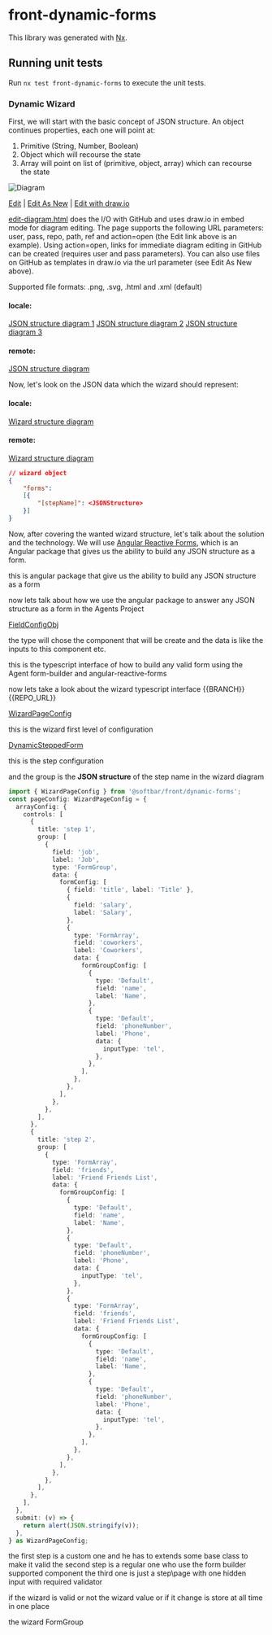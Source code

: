 # front-dynamic-forms

This library was generated with [Nx](https://nx.dev).

## Running unit tests

Run `nx test front-dynamic-forms` to execute the unit tests.

### Dynamic Wizard

First, we will start with the basic concept of JSON structure. An object continues properties, each one will point at:

1. Primitive (String, Number, Boolean)
2. Object which will recourse the state
3. Array will point on list of (primitive, object, array) which can recourse the state

![Diagram](http://jgraph.github.io/drawio-github/diagram.png)

<a href="http://jgraph.github.io/drawio-github/edit-diagram.html?repo=drawio-github&path=diagram.png" target="_blank">Edit</a> | <a href="https://app.diagrams.net/#Uhttps%3A%2F%2Fraw.githubusercontent.com%2Fjgraph%2Fdrawio-github%2Fmaster%2Fdiagram.png" target="_blank">Edit As New</a> | <a href="https://app.diagrams.net/#Hjgraph%2Fdrawio-github%2Fmaster%2Fdiagram.png" target="_blank">Edit with draw.io</a>

<a href="http://jgraph.github.io/drawio-github/edit-diagram.html" target="_blank">edit-diagram.html</a> does the I/O with GitHub and uses draw.io in embed mode for diagram editing. The page supports the following URL parameters: user, pass, repo, path, ref and action=open (the Edit link above is an example). Using action=open, links for immediate diagram editing in GitHub can be created (requires user and pass parameters). You can also use files on GitHub as templates in draw.io via the url parameter (see Edit As New above).

Supported file formats: .png, .svg, .html and .xml (default)

#### locale:


[JSON structure diagram 1](./json-structure-diagram.drawio)
[JSON structure diagram 2](https://app.diagrams.net/?url=./json-structure-diagram.drawio)
[JSON structure diagram 3](https://app.diagrams.net/?url=raw/HEAD/json-structure-diagram.drawio)

#### remote:

[JSON structure diagram](https://github.morbargig/nx?path=libs/front/dynamic-forms/json-structure-diagram.drawio&_a=preview)

Now, let's look on the JSON data which the wizard should represent:

#### locale:

[Wizard structure diagram](./wizard-structure-diagram.drawio?_a=preview)

#### remote:

[Wizard structure diagram](https://github.morbargig/nx?path=libs/front/dynamic-forms/wizard-structure-diagram.drawio&_a=preview)

```json
// wizard object
{
    "forms":
    [{
        "[stepName]": <JSONStructure>
    }]
}
```

Now, after covering the wanted wizard structure, let's talk about the solution and the technology. We will use [Angular Reactive Forms](https://angular.io/guide/reactive-forms), which is an Angular package that gives us the ability to build any JSON structure as a form.

this is angular package that give us the ability to build any JSON structure as a form

now lets talk about how we use the angular package to answer any JSON structure as a form in the Agents Project

[FieldConfigObj](./src/lib/forms/core/interfaces/field-config.ts)

the type will chose the component that will be create
and the data is like the inputs to this component etc.

this is the typescript interface of how to build any
valid form using the Agent form-builder and angular-reactive-forms

now lets take a look about the wizard typescript interface
{{BRANCH}}
{{REPO_URL}}

[WizardPageConfig](./src/lib/forms/core/interfaces/step-form-group.ts)

this is the wizard first level of configuration

[DynamicSteppedForm](./src/lib/forms/core/interfaces/dynamic-stepped-form.ts)

this is the step configuration

and the group is the <strong>JSON structure</strong> of the step name
in the wizard diagram

```typescript
import { WizardPageConfig } from '@softbar/front/dynamic-forms';
const pageConfig: WizardPageConfig = {
  arrayConfig: {
    controls: [
      {
        title: 'step 1',
        group: [
          {
            field: 'job',
            label: 'Job',
            type: 'FormGroup',
            data: {
              formConfig: [
                { field: 'title', label: 'Title' },
                {
                  field: 'salary',
                  label: 'Salary',
                },
                {
                  type: 'FormArray',
                  field: 'coworkers',
                  label: 'Coworkers',
                  data: {
                    formGroupConfig: [
                      {
                        type: 'Default',
                        field: 'name',
                        label: 'Name',
                      },
                      {
                        type: 'Default',
                        field: 'phoneNumber',
                        label: 'Phone',
                        data: {
                          inputType: 'tel',
                        },
                      },
                    ],
                  },
                },
              ],
            },
          },
        ],
      },
      {
        title: 'step 2',
        group: [
          {
            type: 'FormArray',
            field: 'friends',
            label: 'Friend Friends List',
            data: {
              formGroupConfig: [
                {
                  type: 'Default',
                  field: 'name',
                  label: 'Name',
                },
                {
                  type: 'Default',
                  field: 'phoneNumber',
                  label: 'Phone',
                  data: {
                    inputType: 'tel',
                  },
                },
                {
                  type: 'FormArray',
                  field: 'friends',
                  label: 'Friend Friends List',
                  data: {
                    formGroupConfig: [
                      {
                        type: 'Default',
                        field: 'name',
                        label: 'Name',
                      },
                      {
                        type: 'Default',
                        field: 'phoneNumber',
                        label: 'Phone',
                        data: {
                          inputType: 'tel',
                        },
                      },
                    ],
                  },
                },
              ],
            },
          },
        ],
      },
    ],
  },
  submit: (v) => {
    return alert(JSON.stringify(v));
  },
} as WizardPageConfig;
```

the first step is a custom one and he has to extends some base class to make it valid
the second step is a regular one who use the form builder supported component
the third one is just a step\page with one hidden input with required validator

if the wizard is valid or not
the wizard value or if it change is store at all time in one place


the wizard FormGroup